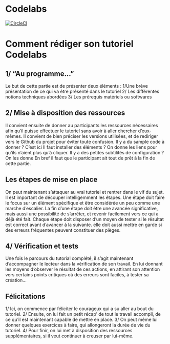 # Codelabs

[![CircleCI](https://circleci.com/gh/eleven-labs/codelabs/tree/master.svg?style=svg)](https://circleci.com/gh/eleven-labs/codelabs/tree/master)
# Comment rédiger son tutoriel Codelabs

## 1/ “Au programme…”

Le but de cette partie est de présenter deux éléments : 
1/Une brève présentation de ce qui va être présenté dans le tutoriel
2/ Les différentes notions techniques abordées
3/ Les prérequis matériels ou softwares

## 2/ Mise à disposition des ressources

Il convient ensuite de donner au participants les ressources nécessaires afin qu’il puisse effectuer le tutoriel sans avoir à aller chercher d’eux-mêmes. Il convient de bien préciser les versions utilisées, et de rediriger vers le Github du projet pour éviter toute confusion.
Il y a du sample code à donner ? C’est ici
Il faut installer des éléments ? On donne les liens pour qu’ils n’aient plus qu’à cliquer.
Il y a des petites subtilités de configuration ? On les donne
En bref il faut que le participant ait tout de prêt à la fin de cette partie.


## Les étapes de mise en place

On peut maintenant s’attaquer au vrai tutoriel et rentrer dans le vif du sujet.
Il est important de découper intelligemment les étapes.
Une étape doit faire le focus sur un élément spécifique et être considérée un peu comme une marche d’escalier. La fin d’une étape doit être une avancée significative, mais aussi une possibilité de s’arrêter, et revenir facilement vers ce qui a déjà été fait.
Chaque étape doit disposer d’un moyen de tester si le résultat est correct avant d’avancer à la suivante. elle doit aussi mettre en garde si des erreurs fréquentes peuvent constituer des pièges.


## 4/ Vérification et tests

Une fois le parcours du tutorial complété, il s’agit maintenant d’accompagner le lecteur dans la vérification de son travail. En lui donnant les moyens d’observer le résultat de ces actions, en attirant son attention vers certains points critiques où des erreurs sont faciles, à tester sa création...

## Félicitations

1/ Ici, on commence par féliciter le courageux qui a su aller au bout du tutoriel.
2/ Ensuite, on lui fait un petit récap’ de tout le travail accompli, de ce qu’il est maintenant capable de mettre en place.
3/ On peut même lui donner quelques exercices à faire, qui allongeront la durée de vie du tutoriel.
4/ Pour finir, on lui met à disposition des ressources supplémentaires, si il veut continuer à creuser par lui-même.
